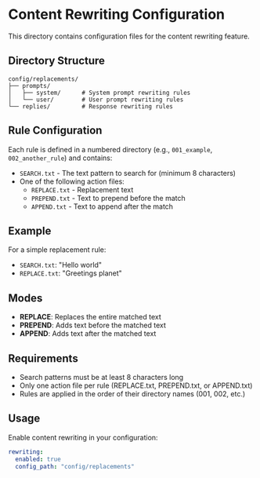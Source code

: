 # Content Rewriting Configuration

This directory contains configuration files for the content rewriting feature.

## Directory Structure

```
config/replacements/
├── prompts/
│   ├── system/      # System prompt rewriting rules
│   └── user/        # User prompt rewriting rules
└── replies/         # Response rewriting rules
```

## Rule Configuration

Each rule is defined in a numbered directory (e.g., `001_example`, `002_another_rule`) and contains:

- `SEARCH.txt` - The text pattern to search for (minimum 8 characters)
- One of the following action files:
  - `REPLACE.txt` - Replacement text
  - `PREPEND.txt` - Text to prepend before the match
  - `APPEND.txt` - Text to append after the match

## Example

For a simple replacement rule:
- `SEARCH.txt`: "Hello world"
- `REPLACE.txt`: "Greetings planet"

## Modes

- **REPLACE**: Replaces the entire matched text
- **PREPEND**: Adds text before the matched text
- **APPEND**: Adds text after the matched text

## Requirements

- Search patterns must be at least 8 characters long
- Only one action file per rule (REPLACE.txt, PREPEND.txt, or APPEND.txt)
- Rules are applied in the order of their directory names (001, 002, etc.)

## Usage

Enable content rewriting in your configuration:

```yaml
rewriting:
  enabled: true
  config_path: "config/replacements"
```
